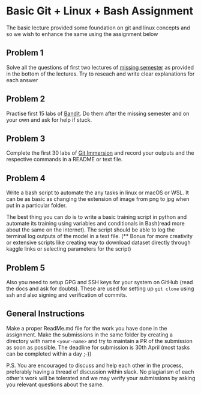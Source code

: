 # Basic Git + Linux + Bash Assignment

The basic lecture provided some foundation on git and linux concepts and so we wish to enhance the same using the assignment below

## Problem 1
Solve all the questions of first two lectures of [missing semester](https://missing.csail.mit.edu) as provided in the bottom of the lectures. Try to reseach and write clear explanations for each answer
## Problem 2
Practise first 15 labs of [Bandit](https://overthewire.org/wargames/bandit/). Do them after the missing semester and on your own and ask for help if stuck.
## Problem 3
Complete the first 30 labs of [Git Immersion](http://gitimmersion.com) and record your outputs and the respective commands in a README or text file.
## Problem 4
Write a bash script to automate the any tasks in linux or macOS or WSL. It can be as basic as changing the extension of image from png to jpg when put in a particular folder.

The best thing you can do is to write a basic training script in python and automate its training using variables and conditionals in Bash(read more about the same on the internet). The script should be able to log the terminal log outputs of the model in a text file. 
(** Bonus for more creativity or extensive scripts like creating way to download dataset directly through kaggle links or selecting parameters for the script)
## Problem 5
Also you need to setup GPG and SSH keys for your system on GitHub (read the docs and ask for doubts). These are used for setting up `git clone` using ssh and also signing and verification of commits.

## General Instructions
Make a proper ReadMe.md file for the work you have done in the assignment.
Make the submissions in the same folder by creating a directory with name `<your-name>` and try to maintain a PR of the submission as soon as possible. 
The deadline for submission is 30th April (most tasks can be completed within a day ;-))

P.S. You are encouraged to discuss and help each other in the process, preferably having a thread of discussion within slack. No plagiarism of each other's work will be tolerated and we may verify your submissions by asking you relevant questions about the same.

